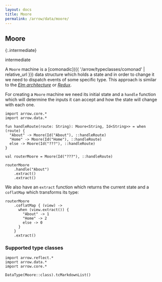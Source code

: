 ```yaml
---
layout: docs
title: Moore
permalink: /arrow/data/moore/
---
```


## Moore

{:.intermediate}

intermediate

A `Moore` machine is a [comonadic]({{ '/arrow/typeclasses/comonad' | relative_url }}) data structure which holds a state and in order to change it we need to dispatch events of some specific type. This approach is similar to the [_Elm architecture_](https://guide.elm-lang.org/architecture/) or [_Redux_](https//redux.js.org).

For creating a `Moore` machine we need its initial state and a `handle` function which will determine the inputs it can accept and how the state will change with each one.

```kotlin:ank
import arrow.core.*
import arrow.data.*

fun handleRoute(route: String): Moore<String, Id<String>> = when (route) {
  "About" -> Moore(Id("About"), ::handleRoute)
  "Home" -> Moore(Id("Home"), ::handleRoute)
  else -> Moore(Id("???"), ::handleRoute)
}

val routerMoore = Moore(Id("???"), ::handleRoute)

routerMoore
    .handle("About")
    .extract()
    .extract()
```

We also have an `extract` function which returns the current state and a `coflatMap` which transforms its type:

```kotlin:ank
routerMoore
    .coflatMap { (view) ->
      when (view.extract()) {
        "About" -> 1
        "Home" -> 2
        else -> 0
      }
    }
    .extract()
```

### Supported type classes

```kotlin:ank:replace
import arrow.reflect.*
import arrow.data.*
import arrow.core.*

DataType(Moore::class).tcMarkdownList()
```
